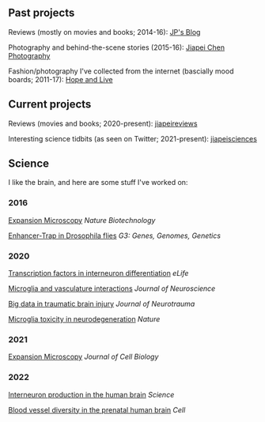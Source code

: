 ## Past projects
Reviews (mostly on movies and books; 2014-16): [JP's Blog](https://odetosleep.wordpress.com/)

Photography and behind-the-scene stories (2015-16): [Jiapei Chen Photography](https://jiapeichenphotography.weebly.com/)

Fashion/photography I've collected from the internet (bascially mood boards; 2011-17): [Hope and Live](https://hopeandlive.wordpress.com/)

## Current projects
Reviews (movies and books; 2020-present): [jiapeireviews](https://www.instagram.com/jiapeireviews/)

Interesting science tidbits (as seen on Twitter; 2021-present): [jiapeisciences](https://www.instagram.com/jiapeisciences/)

## Science
I like the brain, and here are some stuff I've worked on:

### 2016
[Expansion Microscopy](https://www.nature.com/articles/nbt.3641) _Nature Biotechnology_

[Enhancer-Trap in Drosophila flies](https://academic.oup.com/g3journal/article/6/10/3017/6032519?login=true) _G3: Genes, Genomes, Genetics_

### 2020
[Transcription factors in interneuron differentiation](https://elifesciences.org/articles/54903) _eLife_

[Microglia and vasculature interactions](https://www.jneurosci.org/content/40/34/6503.abstract) _Journal of Neuroscience_

[Big data in traumatic brain injury](https://www.liebertpub.com/doi/full/10.1089/neu.2018.6192) _Journal of Neurotrauma_

[Microglia toxicity in neurodegeneration](https://www.nature.com/articles/s41586-020-2709-7) _Nature_

### 2021
[Expansion Microscopy](https://rupress.org/jcb/article/220/9/e202105067/212454/Label-retention-expansion-microscopyLabel) _Journal of Cell Biology_

### 2022
[Interneuron production in the human brain](https://www.science.org/doi/abs/10.1126/science.abk2346) _Science_

[Blood vessel diversity in the prenatal human brain](https://www.cell.com/cell/fulltext/S0092-8674(22)01126-6) _Cell_
